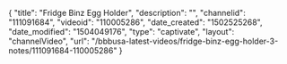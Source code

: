 {
    "title": "Fridge Binz Egg Holder",
    "description": "",
    "channelid": "111091684",
    "videoid": "110005286",
    "date_created": "1502525268",
    "date_modified": "1504049176",
    "type": "captivate",
    "layout": "channelVideo",
    "url": "\/bbbusa-latest-videos\/fridge-binz-egg-holder-3-notes\/111091684-110005286"
}